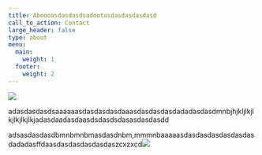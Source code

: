 ```yaml
---
title: Aboooasdasdasdsadootasdasdasdasdasd
call_to_action: Contact
large_header: false
type: about
menu:
  main:
    weight: 1
  footer:
    weight: 2
---
```

![](/uploads/cinnamon-1.jpeg)

adasdasdasdsaaaaaasdasdasdasdaaasdasdasdasdadadasdasdmnbjhjkljlkjlkjlkjlkjlkjadasdaadasdaasdsdasdsdasasdasdasdd

adsasdasdasdbmnbmnbmasdasdnbm,mmmnbaaaaasdasdasdasdasdasdasdadadasffdaasdasdasdasdasdaszcxzxcd![](/uploads/paprika.jpg)